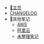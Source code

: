 <!-- _navbar.md -->
- [:memo:主页](/)
- [CHANGELOG](/_CHANGELOG)
- :memo:其他笔记
   - [AWS](docs/aws/)
   - [阿里云](docs/alicloud/)
   - [未整理笔记](docs/unclassified/)
<!-- - [Getting Started](quick-start.md)
- [Feedback](/#feedback)
- [GitHub](https://github.com)
- [Docsify](https://docsify.js.org)
- [Alertbox Inc.](https://twitter.com/alertboxinc) -->